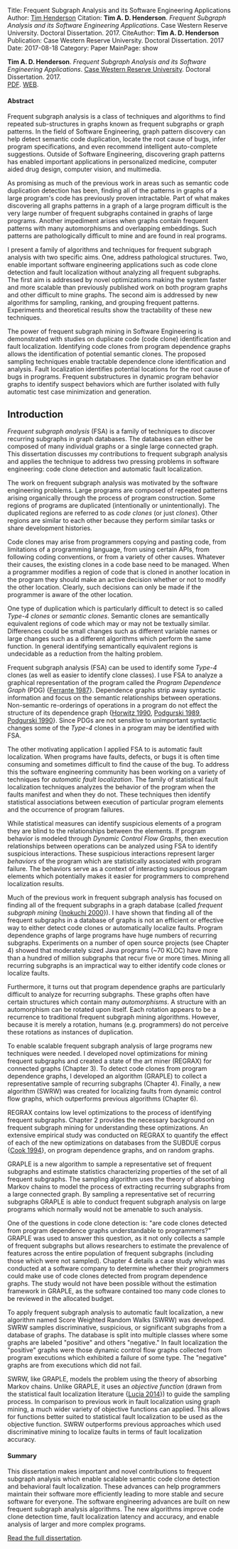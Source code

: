Title: Frequent Subgraph Analysis and its Software Engineering Applications
Author: <a href="http://hackthology.com">Tim Henderson</a>
Citation: <strong>Tim A. D. Henderson</strong>. <i>Frequent Subgraph Analysis and its Software Engineering Applications</i>. Case Western Reserve University. Doctoral Dissertation. 2017.
CiteAuthor: <strong>Tim A. D. Henderson</strong>
Publication: Case Western Reserve University. Doctoral Dissertation. 2017
Date: 2017-08-18
Category: Paper
MainPage: show


**Tim A. D. Henderson**. *Frequent Subgraph Analysis and its Software Engineering Applications*.
[Case Western Reserve University](http://case.edu/). Doctoral Dissertation. 2017.
<br/>
[PDF]({static}/pdfs/dissertation.pdf).
[WEB]({filename}/papers/2017-dissertation.md).

#### Abstract

Frequent subgraph analysis is a class of techniques and algorithms to find
repeated sub-structures in graphs known as frequent subgraphs or graph
patterns. In the field of Software Engineering, graph pattern discovery can
help detect semantic code duplication, locate the root cause of bugs, infer
program specifications, and even recommend intelligent auto-complete
suggestions.  Outside of Software Engineering, discovering graph patterns has
enabled important applications in personalized medicine, computer aided drug
design, computer vision, and multimedia.

As promising as much of the previous work in areas such as semantic code
duplication detection has been, finding all of the patterns in graphs of a
large program's code has previously proven intractable.  Part of what makes
discovering all graphs patterns in a graph of a large program difficult is the
very large number of frequent subgraphs contained in graphs of large programs.
Another impediment arises when graphs contain frequent patterns with many
automorphisms and overlapping embeddings. Such patterns are pathologically
difficult to mine and are found in real programs.

I present a family of algorithms and techniques for frequent subgraph analysis
with two specific aims. One, address pathological structures. Two, enable
important software engineering applications such as code clone detection and
fault localization without analyzing all frequent subgraphs. The first aim is
addressed by novel optimizations making the system faster and more scalable
than previously published work on both program graphs and other difficult to
mine graphs. The second aim is addressed by new algorithms for sampling,
ranking, and grouping frequent patterns.  Experiments and theoretical results
show the tractability of these new techniques.

The power of frequent subgraph mining in Software Engineering is demonstrated
with studies on duplicate code (code clone) identification and fault
localization.  Identifying code clones from program dependence graphs allows
the identification of potential semantic clones. The proposed sampling
techniques enable tractable dependence clone identification and analysis.
Fault localization identifies potential locations for the root cause of bugs
in programs. Frequent substructures in dynamic program behavior graphs to
identify suspect behaviors which are further isolated with fully automatic
test case minimization and generation.

## Introduction


*Frequent subgraph analysis* (FSA) is a family of techniques to discover
recurring subgraphs in graph databases. The databases can either be composed of
many individual graphs or a single large connected graph. This dissertation
discusses my contributions to frequent subgraph analysis and applies the
technique to address two pressing problems in software engineering: code clone
detection and automatic fault localization.

The work on frequent subgraph analysis was motivated by the software engineering
problems. Large programs are composed of repeated patterns arising organically
through the process of program construction. Some regions of programs are
duplicated (intentionally or unintentionally). The duplicated regions are
referred to as *code clones* (or just *clones*). Other regions are
similar to each other because they perform similar tasks or share development
histories.

Code clones may arise from programmers copying and pasting code, from
limitations of a programming language, from using certain APIs, from following
coding conventions, or from a variety of other causes.  Whatever their causes,
the existing clones in a code base need to be managed. When a programmer
modifies a region of code that is cloned in another location in the program
they should make an active decision whether or not to modify the other location.
Clearly, such decisions can only be made if the programmer is aware of the other
location.

One type of duplication which is particularly difficult to detect is so called
*Type-4 clones* or *semantic clones*. Semantic clones are semantically
equivalent regions of code which may or may not be textually similar.
Differences could be small changes such as different variable names or large
changes such as a different algorithms which perform the same function. In
general identifying semantically equivalent regions is undecidable as a
reduction from the halting problem.

Frequent subgraph analysis (FSA) can be used to identify some *Type-4* clones
(as well as easier to identify clone classes). I use FSA to analyze a graphical
representation of the program called the *Program Dependence Graph* (PDG)
{[Ferrante 1987](https://doi.org/10.1145/24039.24041)}. Dependence graphs strip
away syntactic information and focus on the semantic relationships between
operations.  Non-semantic re-orderings of operations in a program do not effect
the structure of its dependence graph {[Horwitz
1990](https://doi.org/10.1145/93548.93574), [Podgurski
1989](https://doi.org/10.1145/75309.75328), [Podgurski
1990](https://doi.org/10.1109/32.58784)}. Since PDGs are not sensitive to
unimportant syntactic changes some of the *Type-4* clones in a program may
be identified with FSA.

The other motivating application I applied FSA to is automatic fault
localization.  When programs have faults, defects, or bugs it is often time
consuming and sometimes difficult to find the cause of the bug. To address this
the software engineering community has been working on a variety of techniques
for *automatic fault localization*.  The family of statistical fault
localization techniques analyzes the behavior of the program when the faults
manifest and when they do not. These techniques then identify statistical
associations between execution of particular program elements and the occurrence
of program failures.

While statistical measures can identify suspicious elements of a program they
are blind to the relationships between the elements. If program behavior is
modeled through *Dynamic Control Flow Graphs*, then execution relationships
between operations can be analyzed using FSA to identify suspicious
interactions. These suspicious interactions represent larger *behaviors* of
the program which are statistically associated with program failure. The
behaviors serve as a context of interacting suspicious program elements which
potentially makes it easier for programmers to comprehend localization results.

Much of the previous work in frequent subgraph analysis has focused on finding
all of the frequent subgraphs in a graph database (called *frequent subgraph
mining* {[Inokuchi 2000](https://dx.doi.org/10.1007/3-540-45372-5_2)}). I
have shown that finding all of the frequent subgraphs in a database of graphs is
not an efficient or effective way to either detect code clones or automatically
localize faults. Program dependence graphs of large programs have huge numbers
of recurring subgraphs.  Experiments on a number of open source projects (see
Chapter 4) showed that moderately sized Java programs (~70 KLOC) have more than
a hundred of million subgraphs that recur five or more times. Mining all
recurring subgraphs is an impractical way to either identify code clones or
localize faults.

Furthermore, it turns out that program dependence graphs are particularly
difficult to analyze for recurring subgraphs. These graphs often have certain
structures which contain many *automorphisms*. A structure with an automorphism
can be rotated upon itself. Each rotation appears to be a recurrence to
traditional frequent subgraph mining algorithms. However, because it is merely a
rotation, humans (e.g. programmers) do not perceive these rotations as instances
of duplication.

To enable scalable frequent subgraph analysis of large programs new techniques
were needed. I developed novel optimizations for mining frequent subgraphs and
created a state of the art miner (REGRAX) for connected graphs (Chapter 3).  To
detect code clones from program dependence graphs, I developed an algorithm
(GRAPLE) to collect a representative sample of recurring subgraphs (Chapter 4).
Finally, a new algorithm (SWRW) was created for localizing faults from dynamic
control flow graphs, which outperforms previous algorithms (Chapter 6).

REGRAX contains low level optimizations to the process of identifying frequent
subgraphs. Chapter 2 provides the necessary background on frequent subgraph
mining for understanding these optimizations. An extensive empirical study was
conducted on REGRAX to quantify the effect of each of the new optimizations on
databases from the SUBDUE corpus {[Cook
1994](https://dl.acm.org/citation.cfm?id=1618595.1618605)}, on program
dependence graphs, and on random graphs.

GRAPLE is a new algorithm to sample a representative set of frequent subgraphs
and estimate statistics characterizing properties of the set of all frequent
subgraphs. The sampling algorithm uses the theory of absorbing Markov chains to
model the process of extracting recurring subgraphs from a large connected
graph. By sampling a representative set of recurring subgraphs GRAPLE is able to
conduct frequent subgraph analysis on large programs which normally would not be
amenable to such analysis.

One of the questions in code clone detection is: "are code clones detected from
program dependence graphs understandable to programmers?" GRAPLE was used to
answer this question, as it not only collects a sample of frequent subgraphs but
allows researchers to estimate the prevalence of features across the entire
population of frequent subgraphs (including those which were not sampled).
Chapter 4 details a case study which was conducted at a software company to
determine whether their programmers could make use of code clones detected from
program dependence graphs. The study would not have been possible without the
estimation framework in GRAPLE, as the software contained too many code clones
to be reviewed in the allocated budget.

To apply frequent subgraph analysis to automatic fault localization, a new
algorithm named Score Weighted Random Walks (SWRW) was developed. SWRW samples
discriminative, suspicious, or significant subgraphs from a database of graphs.
The database is split into multiple classes where some graphs are labeled
"positive" and others "negative." In fault localization the "positive" graphs
were those dynamic control flow graphs collected from program executions which
exhibited a failure of some type. The "negative" graphs are from executions
which did not fail.

SWRW, like GRAPLE, models the problem using the theory of absorbing Markov
chains. Unlike GRAPLE, it uses an *objective function* (drawn from the
statistical fault localization literature {[Lucia
2014](https://dx.doi.org/10.1002/smr.1616)}) to guide the sampling process. In
comparison to previous work in fault localization using graph mining, a much
wider variety of objective functions can applied. This allows for functions
better suited to statistical fault localization to be used as the objective
function. SWRW outperforms previous approaches which used discriminative mining
to localize faults in terms of fault localization accuracy.

#### Summary

This dissertation makes important and novel contributions to frequent subgraph
analysis which enable scalable semantic code clone detection and behavioral
fault localization. These advances can help programmers maintain their software
more efficiently leading to more stable and secure software for everyone. The
software engineering advances are built on new frequent subgraph analysis
algorithms. The new algorithms improve code clone detection time, fault
localization latency and accuracy, and enable analysis of larger and more
complex programs.

[Read the full dissertation]({static}/pdfs/dissertation.pdf).

